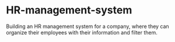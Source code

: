 # HR-management-system

Building an HR management system for a company, where they can organize their employees with their information and filter them.
